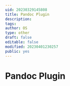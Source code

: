 ```yaml
---
uid: 20230329145808
title: Pandoc Plugin
description: 
tags: 
author: OS
type: other
draft: false
editable: false
modified: 20230401230257
public: yes
---
```


# Pandoc Plugin